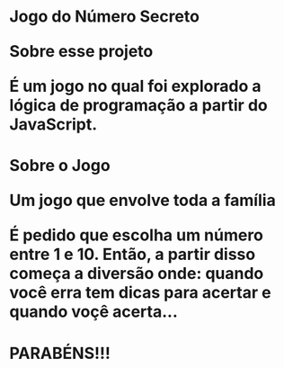 <h1>Jogo do Número Secreto
<p> Sobre esse projeto 
<p> É um jogo no qual foi explorado a lógica de programação a partir do JavaScript.

<h1> Sobre o Jogo
<p> Um jogo que envolve toda a família 

<p> É pedido que escolha um número entre 1 e 10. Então, a partir disso começa a diversão onde: quando você erra tem dicas para acertar e quando voçê acerta...
<h1> PARABÉNS!!!

